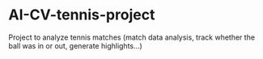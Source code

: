 # AI-CV-tennis-project
 Project to analyze tennis matches (match data analysis, track whether the ball was in or out, generate highlights...)
